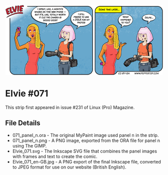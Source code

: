 ![Elvie comic strip #071](Elvie_071_en-GB.jpg)

Elvie #071
==========
This strip first appeared in issue #231 of Linux (Pro) Magazine.


File Details
------------
* 071_panel_n.ora     - The original MyPaint image used panel n in the strip.
* 071_panel_n.png     - A PNG image, exported from the ORA file for panel n using The GIMP.
* Elvie_071.svg       - The Inkscape SVG file that combines the panel images with frames and text to create the comic.
* Elvie_071_en-GB.jpg - A PNG export of the final Inkscape file, converted to JPEG format for use on our website (British English).

